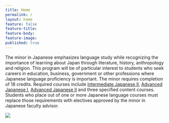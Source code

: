 ```yaml
---
title: Home
permalink: /
layout: home
feature: false
feature-title: 
feature-body: 
feature-image: 
published: true
---
```


The minor in Japanese emphasizes language study while recognizing the importance of learning about Japan through literature, history, anthropology and religion. This program will be of particular interest to students who seek careers in education, business, government or other professions where Japanese language proficiency is important. The minor requires completion of 18 credits.  Required courses include [Intermediate Japanese II](http://bulletin.temple.edu/search/?search=JPNS+2002), [Advanced Japanese I](http://bulletin.temple.edu/search/?search=JPNS+3001), [Advanced Japanese II](http://bulletin.temple.edu/search/?search=JPNS+3002) and three specified content courses. Students who place out of one or more Japanese language courses must replace those requirements with electives approved by the minor in Japanese faculty advisor.

![]({{site.baseurl}}/media/iStock_Japanese%20Mt.%20Fuji.jpg)
